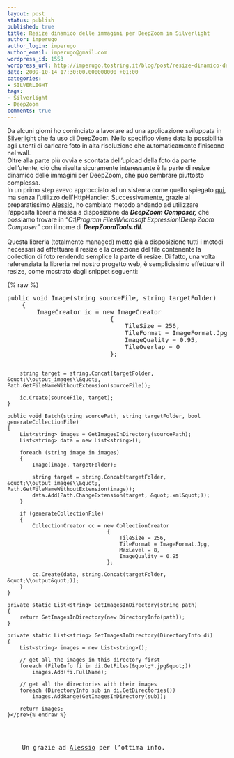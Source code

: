 ```yaml
---
layout: post
status: publish
published: true
title: Resize dinamico delle immagini per DeepZoom in Silverlight
author: imperugo
author_login: imperugo
author_email: imperugo@gmail.com
wordpress_id: 1553
wordpress_url: http://imperugo.tostring.it/blog/post/resize-dinamico-delle-immagini-per-deepzoom-in-silverlight/
date: 2009-10-14 17:30:00.000000000 +01:00
categories:
- SILVERLIGHT
tags:
- Silverlight
- DeepZoom
comments: true
---
```

<p>
	Da alcuni giorni ho cominciato a lavorare ad una applicazione sviluppata in <a href="http://silverlight.net/" rel="nofollow" target="_blank">Silverlight</a> che fa uso di DeepZoom. Nello specifico viene data la possibilit&agrave; agli utenti di caricare foto in alta risoluzione che automaticamente finiscono nel wall. <br />
	Oltre alla parte pi&ugrave; ovvia e scontata dell&rsquo;upload della foto da parte dell&rsquo;utente, ci&ograve; che risulta sicuramente interessante &egrave; la parte di resize dinamico delle immagini per DeepZoom, che pu&ograve; sembrare piuttosto complessa. <br />
	In un primo step avevo approcciato ad un sistema come quello spiegato <a href="http://www.silverlightshow.net/items/Deep-zooming-on-the-fly.aspx" rel="nofollow" target="_blank" title="Deep zooming on the fly">qui</a>, ma senza l&rsquo;utilizzo dell&rsquo;HttpHandler. Successivamente, grazie al preparatissimo <a href="http://blogs.aspitalia.com/novecento/" rel="nofollow friend met co-worker colleague" target="_new">Alessio</a>, ho cambiato metodo andando ad utilizzare l&rsquo;apposita libreria messa a disposizione da <strong><em>DeepZoom Composer,</em></strong> che possiamo trovare in &ldquo;<em>C:\Program Files\Microsoft Expression\Deep Zoom Composer</em>&rdquo; con il nome di <strong><em>DeepZoomTools.dll. <br />
	<br />
	</em></strong>Questa libreria (totalmente managed) mette gi&agrave; a disposizione tutti i metodi necessari ad effettuare il resize e la creazione del file contenente la collection di foto rendendo semplice la parte di resize. Di fatto, una volta referenziata la libreria nel nostro progetto web, &egrave; semplicissimo effettuare il resize, come mostrato dagli snippet seguenti:</p>
{% raw %}<pre class="brush: csharp; ruler: true;">public void Image(string sourceFile, string targetFolder)
    {
        ImageCreator ic = new ImageCreator
                            {
                                TileSize = 256,
                                TileFormat = ImageFormat.Jpg,
                                ImageQuality = 0.95,
                                TileOverlap = 0
                            };

        string target = string.Concat(targetFolder, &quot;\\output_images\\&quot;, Path.GetFileNameWithoutExtension(sourceFile));

        ic.Create(sourceFile, target);
    }

    public void Batch(string sourcePath, string targetFolder, bool generateCollectionFile)
    {
        List<string> images = GetImagesInDirectory(sourcePath);
        List<string> data = new List<string>();

        foreach (string image in images)
        {
            Image(image, targetFolder);

            string target = string.Concat(targetFolder, &quot;\\output_images\\&quot;, Path.GetFileNameWithoutExtension(image));
            data.Add(Path.ChangeExtension(target, &quot;.xml&quot;));
        }

        if (generateCollectionFile)
        {
            CollectionCreator cc = new CollectionCreator
                                    {
                                        TileSize = 256,
                                        TileFormat = ImageFormat.Jpg,
                                        MaxLevel = 8,
                                        ImageQuality = 0.95
                                    };

            cc.Create(data, string.Concat(targetFolder, &quot;\\output&quot;));
        }
    }

    private static List<string> GetImagesInDirectory(string path)
    {
        return GetImagesInDirectory(new DirectoryInfo(path));
    }

    private static List<string> GetImagesInDirectory(DirectoryInfo di)
    {
        List<string> images = new List<string>();

        // get all the images in this directory first
        foreach (FileInfo fi in di.GetFiles(&quot;*.jpg&quot;))
            images.Add(fi.FullName);

        // get all the directories with their images
        foreach (DirectoryInfo sub in di.GetDirectories())
            images.AddRange(GetImagesInDirectory(sub));

        return images;
    }</pre>{% endraw %}
<p>
	Un grazie ad <a href="http://blogs.aspitalia.com/novecento/" rel="nofollow friend met co-worker colleague" target="_new">Alessio</a> per l&rsquo;ottima info.</p>
